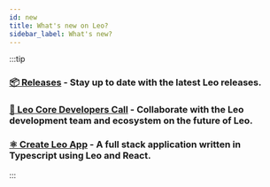 ```yaml
---
id: new
title: What's new on Leo?
sidebar_label: What's new?
---
```


:::tip
### [**📦 Releases**](https://github.com/ProvableHQ/leo/releases) - Stay up to date with the latest Leo releases.
### [**🤝 Leo Core Developers Call**](./resources/01_core_devs_call) - Collaborate with the Leo development team and ecosystem on the future of Leo.
### [**⚛️ Create Leo App**](./sdk/create-leo-app/01_create_leo_app.md) - A full stack application written in Typescript using Leo and React.
:::

